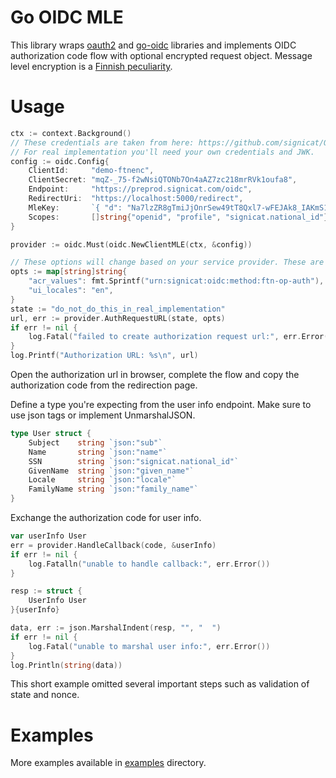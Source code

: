 # Go OIDC MLE

This library wraps [oauth2](https://godoc.org/golang.org/x/oauth2) and [go-oidc](https://github.com/coreos/go-oidc) libraries and implements OIDC authorization code flow with optional encrypted request object. Message level encryption is a [Finnish peculiarity](https://developer.signicat.com/documentation/finnish-trust-network/full-message-level-encryption-for-ftn/).

# Usage

```go
ctx := context.Background()
// These credentials are taken from here: https://github.com/signicat/OIDC-MLE/blob/master/py-ftn-example/ftn-mle-example.py
// For real implementation you'll need your own credentials and JWK.
config := oidc.Config{
    ClientId:     "demo-ftnenc",
    ClientSecret: "mqZ-_75-f2wNsiQTONb7On4aAZ7zc218mrRVk1oufa8",
    Endpoint:     "https://preprod.signicat.com/oidc",
    RedirectUri:  "https://localhost:5000/redirect",
    MleKey:       `{ "d": "Na7lzZR8gTmiJjOnrSew49tT8Qxl7-wFEJAk8_IAKmS1KidtNrNxt5GgBsy7Uksk0EXwYmbxLY7ke_yvGNtDTAaR71VWJyTDYJjiu-D-cMrRWGxLUtf0SDQtuf5_7rVNikmuUgxtaNZowstBZog-W8QIpGv7nvfOKchFK-Cf92ApWWU6DH3vN60TQtk9f8e_XLM4Yy2iBEghU58VNegb8mS9Bg-WfiG8Bf8opjj2IxlssqK98AlXPIZ-T-Xar6D9SkOVYTuracOoxSQjOEKHVCtluGQRinP3yxAQvF81ZPp2zO7LbSx2NRB4h2DzcUXSnMbY2PXgw4Sqs7QlJ7miKgrFyseRgikzZNDLv-8jhujkjRfAZ3VZFPy5-LKtG1uLf8erwwLedCqg9ClTLiXMG05uogdXIB8hYjP04ZWPNR_hQwKAEo3yFsS0SSMBOO4ANjc_uzQf7xmnKei0imDfJcufMFCvPuT_F4x6xJzi_DSLOW8s7KDFvFBTBgnTsoVHIAWDXGXM9iebLx26NwgtUcclfm2hidcsuJnS4Qyx9r-AHjxNH7uVNZP3eyjXqH4jrmweLzOGpSuLIGiXfAi7aVFISH5dD4eaq-zkxZgV-Vs8iRD8TlhYb7ETYxM71fw3Ga-rp9hAHY2_pHz3iCs3yIL08u6CGqe6udB10WmTdjk", "dp": "VYi8AKFAbw0yu5xZcf8MKwQwVSCIqZyw7gZDaz5Exz00XKHVWKlUdvqQH52e9GYW84rqdhCINcXctEnT9kfrUJRp6sg40aFWSfZNGvN0ZlwgHsuk8BKXdD0k8evgEH4iomHk5V6b8Au8ilJN3JlI3mW7ZM4aHqODfPXoNAAwHXNX24hnX3on3Y9xZvEoGZKn4WnU7rGZjcsIYphy3IGfIe0BlZYGTHnteAFjsK0ODXoGXSh2ZvhiDKO6fl57lS_h43i5gLsIOtM-T9uGFFe681h4OcM3HQNcYnwvl0RpdKXIKhVn54w7yKc1e3x6bEO5nj0ZPFwAbLWDZ0ljv_SpOw", "dq": "cqloF7Ips92f75WR2xHAuM7GmpywEWZjdiwbHqDQ79cLFbfQxO99J9kpC9kjTRE4T21OdpHOBtEIQYF8mroEHNtI9guBR1sQwMxx_DHyyJ0M1HHrzBawQr9DqqmqfHNkPCLetwv2E0sOd90CvUU6zL9p0f-Npn4-l1r7KsSAn2w5oDy4fb0ZAn4Lc4GtISYNV9SX9rpZN83WlF1oOzOWenTwiWrQneicRdM5L7HxWBs-FQQX5oi32xSf3chwy9o2po2DUD3Ess5BH-Y0lmDH6hEufwHbKRpKzWLxhZwa0BkbFL68ypbeWK-dUNdh5HCCNup0IpCgP1-_6PnQU-vw9Q", "e": "AQAB", "kty": "RSA", "n": "psPFRnGgt4wJK--20KG0M_AgL2B-J0Q4Nrd3duq0lt2kXwtD5MdAmpWpPncQgMzqVT3IyuEjFjHZRw-tv025DbK6PO4k3sZhQwWJjZGte7nKuHzJkQ7tR0ub2DOq4Sg6iBDmBFQ00wotCIfcAbgBT4WLWFu8ne9K4GUjz3vtUCALLryWJeIriJnNl7kKxo8BhbEp567PmECfill9RpPkgm3bp6s2GqAtIwWss6hYY02GPm_cssFwLl_fRBzQcFxg30i3oMgg-Xj5flewEC8sdPXdzXg9PJTLmppfKdnYtgPCTR8a2mTgy_B8vXXrkX636qk_FaT9C0QWxMg6fII_5vqRdx65uAVWqc69bm0ikSz_PgnK5flkwLRQr4D5CvZNCw7xngrEBTP42O0mjtbQJZPYzF3__pdpwqli1Ja1WNEC0EZtzi_2xs7rn07qVv2ZeQ0mObp4gs2uyflQZ-6Mv7S2MnJ00Bn7M_kl6S9a1jRHQDnCe61yfgQr8oGvfI7jaiN-8IMphzdkpK4nO4euWk8M5XQFpIorVyLT2RtIUQlA4L6GQBBuixZxI7nt2AA9ZA4J5cTukYGqT908NJ3g8HEpbWvuZ8kFOXAVi8EJqN9OFDXB5qPDfXFZ6lH7-UmYPKLOjrscX9LUSz_Onu65SVJlylHqorkK0mVOQgo7oaM", "p": "00FDBBfSFIbQYJ8yOCJ7c6ZPLmJxQ7_Fch01KdHJvKjKinb5dDtJMxgZzKwPudBajJWE4ucVMuRYRv4QMJWXov6CaLKN-SHkMFIwWMN-UJAVGT7e_iIq1_BrvFvTeFY9zshpuyFiP4lDNzPH1xX2aD0lCt42l-1rfScm1LIO0LYy1Qqma6m-aaKLAcBpr-6SM3A7-YqNVP3enZevPTz6rgZ_boKICVdR-a3vLNb5w1sP_18I3Fcb0vGCsoxuNh46DaDdSs2jkwPmIrra040vstoXHjOLzlubrrH69WqkbNtHf1DRcKgh7fzgHwuzovC6Bn142cdCmr9aLyVgExFUNw", "q": "yhYlTst5WmxYynEtYU9GBqysQnjJSh1gDKocbJv_7AHdfIMnK8tHdqEByj9DPgao76yZt1fGSN9v1B3PhVYYrhdLvtksdYjUgnu0vjtg7kHsDxwY6H4nZykxWr1tjcWHHmcUnlWU_vtkg1pES8_WJ-dtH0IYe0luPRqVqs8YYKL6He-pRbPj4YJJ6KtYgYFpSKbS3hGHDeEo_Bwz9-cP6Q6NxJwgeOZz8BtryHo4gh77RapZcpxH320Fw993xYewpAt_Bi7OqasH8-DwxMSxK-VuAjgfokxZMX2rQXLGO8xVRTVmXGbAK7deWuvlO1qgCHVxZswzI1aNyMjQ4ze_9Q", "qi": "nh4sH934RRsFA_T68m0sas6i9NaRYLOYHiK-Z4QUHxpG4lXVM1Q80srDWTYX_bGCa6R2xLTnYkICN4Y3vnUFxbfD4iBRKGdmepegF7jajbBAqCpCHDRTJUisd6MF--VOy-HPB2uIpDRw2X-g01k-AEqy7sXu1YEfh9_jEBf2JXV86mylJEqWJJT4zEtu18pq1ZV157-dLezHt1IZ9VJJldXgj1ZQza8T-15vQFfiwx1vLKZI3YiRlYVPEhCSfSqFh1C6Im9vQ8R_4kymnzDXJirzZZPJKr0FoFlJEUX8mFMCHrhqi0-OSMrCRxci_40Gtd08qo40iWjid0szYeAjfA" }`,
    Scopes:       []string{"openid", "profile", "signicat.national_id"},
}

provider := oidc.Must(oidc.NewClientMLE(ctx, &config))

// These options will change based on your service provider. These are just examples for Signicat.
opts := map[string]string{
    "acr_values": fmt.Sprintf("urn:signicat:oidc:method:ftn-op-auth"),
    "ui_locales": "en",
}
state := "do_not_do_this_in_real_implementation"
url, err := provider.AuthRequestURL(state, opts)
if err != nil {
    log.Fatal("failed to create authorization request url:", err.Error())
}
log.Printf("Authorization URL: %s\n", url)
```

Open the authorization url in browser, complete the flow and copy the authorization code from the redirection page.

Define a type you're expecting from the user info endpoint. Make sure to use json tags or implement UnmarshalJSON.
```go
type User struct {
	Subject    string `json:"sub"`
	Name       string `json:"name"`
	SSN        string `json:"signicat.national_id"`
	GivenName  string `json:"given_name"`
	Locale     string `json:"locale"`
	FamilyName string `json:"family_name"`
}
```

Exchange the authorization code for user info.
```go
var userInfo User
err = provider.HandleCallback(code, &userInfo)
if err != nil {
    log.Fatalln("unable to handle callback:", err.Error())
}

resp := struct {
    UserInfo User
}{userInfo}

data, err := json.MarshalIndent(resp, "", "  ")
if err != nil {
    log.Fatal("unable to marshal user info:", err.Error())
}
log.Println(string(data))
```

This short example omitted several important steps such as validation of state and nonce.

# Examples

More examples available in [examples](https://github.com/haaja/go-oidc-mle/blob/master/examples) directory.
